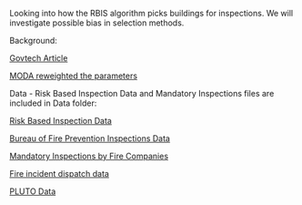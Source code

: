 Looking into how the RBIS algorithm picks buildings for inspections. We will investigate possible bias in selection methods. 

Background: 

[Govtech Article](https://www.govtech.com/public-safety/New-York-City-Fights-Fire-with-Data.html)

[MODA reweighted the parameters](https://www1.nyc.gov/site/analytics/initiatives/supporting-operations.page)

Data - Risk Based Inspection Data and Mandatory Inspections files are included in Data folder: 

[Risk Based Inspection Data](https://data.cityofnewyork.us/Public-Safety/Risk-Based-Inspections-RBIS-/itd7-gx3g) 

[Bureau of Fire Prevention Inspections Data](https://data.cityofnewyork.us/Public-Safety/Bureau-of-Fire-Prevention-Inspections/ssq6-fkht/data) 

[Mandatory Inspections by Fire Companies](https://data.cityofnewyork.us/Public-Safety/Mandatory-Inspections-by-Fire-Companies/kfgh-h6re/data)

[Fire incident dispatch data](https://data.cityofnewyork.us/Public-Safety/Fire-Incident-Dispatch-Data/8m42-w767/data)

[PLUTO Data](https://www1.nyc.gov/site/planning/data-maps/open-data/dwn-pluto-mappluto.page)


